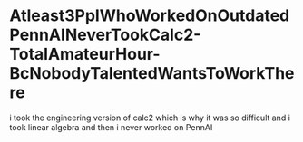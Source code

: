 # Atleast3PplWhoWorkedOnOutdatedPennAINeverTookCalc2-TotalAmateurHour-BcNobodyTalentedWantsToWorkThere

i took the engineering version of calc2 which is why it was so difficult and i took linear algebra and then i never worked on PennAI
